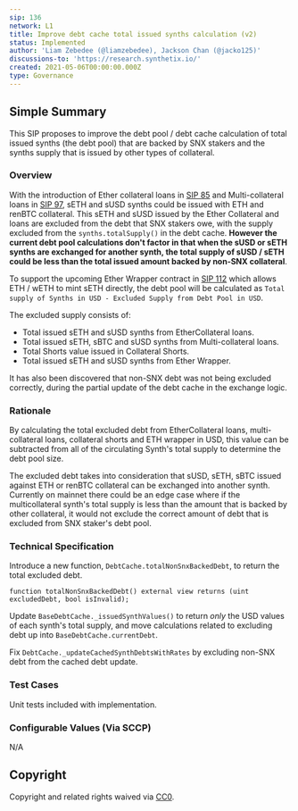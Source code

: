 ```yaml
---
sip: 136
network: L1
title: Improve debt cache total issued synths calculation (v2)
status: Implemented
author: 'Liam Zebedee (@liamzebedee), Jackson Chan (@jacko125)'
discussions-to: 'https://research.synthetix.io/'
created: 2021-05-06T00:00:00.000Z
type: Governance
---
```


## Simple Summary

This SIP proposes to improve the debt pool / debt cache calculation of total issued synths (the debt pool) that are backed by SNX stakers and the synths supply that is issued by other types of collateral.

### Overview

With the introduction of Ether collateral loans in [SIP 85](https://sips.synthetix.io/sips/sip-85) and Multi-collateral loans in [SIP 97](https://sips.synthetix.io/sips/sip-97), sETH and sUSD synths could be issued with ETH and renBTC collateral. This sETH and sUSD issued by the Ether Collateral and loans are excluded from the debt that SNX stakers owe, with the supply excluded from the `synths.totalSupply()` in the debt cache. **However the current debt pool calculations don't factor in that when the sUSD or sETH synths are exchanged for another synth, the total supply of sUSD / sETH could be less than the total issued amount backed by non-SNX collateral**.

To support the upcoming Ether Wrapper contract in [SIP 112](https://sips.synthetix.io/sips/sip-112) which allows ETH / wETH to mint sETH directly, the debt pool will be calculated as `Total supply of Synths in USD - Excluded Supply from Debt Pool in USD`.

The excluded supply consists of:

- Total issued sETH and sUSD synths from EtherCollateral loans.
- Total issued sETH, sBTC and sUSD synths from Multi-collateral loans.
- Total Shorts value issued in Collateral Shorts.
- Total issued sETH and sUSD synths from Ether Wrapper.

It has also been discovered that non-SNX debt was not being excluded correctly, during the partial update of the debt cache in the exchange logic.

### Rationale

By calculating the total excluded debt from EtherCollateral loans, multi-collateral loans, collateral shorts and ETH wrapper in USD, this value can be subtracted from all of the circulating Synth's total supply to determine the debt pool size.

The excluded debt takes into consideration that sUSD, sETH, sBTC issued against ETH or renBTC collateral can be exchanged into another synth. Currently on mainnet there could be an edge case where if the multicollateral synth's total supply is less than the amount that is backed by other collateral, it would not exclude the correct amount of debt that is excluded from SNX staker's debt pool.

### Technical Specification

Introduce a new function, `DebtCache.totalNonSnxBackedDebt`, to return the total excluded debt.

```solidity
function totalNonSnxBackedDebt() external view returns (uint excludedDebt, bool isInvalid);
```

Update `BaseDebtCache._issuedSynthValues()` to return _only_ the USD values of each synth's total supply, and move calculations related to excluding debt up into `BaseDebtCache.currentDebt`.

Fix `DebtCache._updateCachedSynthDebtsWithRates` by excluding non-SNX debt from the cached debt update.

### Test Cases

Unit tests included with implementation.

### Configurable Values (Via SCCP)

N/A

## Copyright

Copyright and related rights waived via [CC0](https://creativecommons.org/publicdomain/zero/1.0/).
